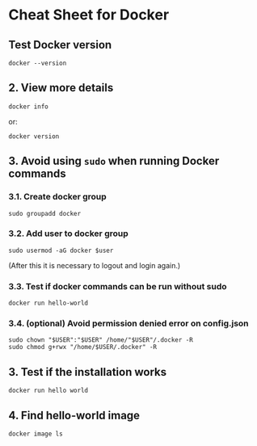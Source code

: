 # Cheat Sheet for Docker

## Test Docker version

```
docker --version
```

## 2. View more details

```
docker info
```

or: 

```
docker version
```

## 3. Avoid using ```sudo``` when running Docker commands

### 3.1. Create docker group

```
sudo groupadd docker
```

### 3.2. Add user to docker group

```
sudo usermod -aG docker $user
```

(After this it is necessary to logout and login again.)

### 3.3. Test if docker commands can be run without sudo

```
docker run hello-world
```

### 3.4. (optional) Avoid permission denied error on config.json

```
sudo chown "$USER":"$USER" /home/"$USER"/.docker -R
sudo chmod g+rwx "/home/$USER/.docker" -R
```

## 3. Test if the installation works

```
docker run hello world
```

## 4. Find hello-world image

```
docker image ls
```

